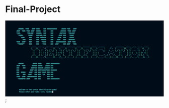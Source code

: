 # Final-Project
![Design preview for the Frontpage section of Syntax Identification Game](/image/Frontpage.png);

